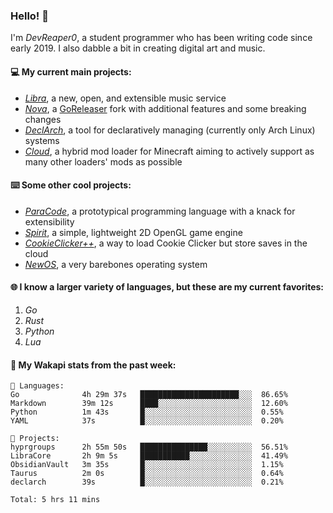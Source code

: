 ### Hello! 👋

I'm _DevReaper0_, a student programmer who has been writing code since early 2019. I also dabble a bit in creating digital art and music.

#### 💻 My current main projects:

-   _[Libra](https://github.com/LibraMusic)_, a new, open, and extensible music service
-   _[Nova](https://github.com/LibraMusic/Nova)_, a [GoReleaser](https://github.com/goreleaser/goreleaser) fork with additional features and some breaking changes
-   _[DeclArch](https://github.com/DevReaper0/declarch)_, a tool for declaratively managing (currently only Arch Linux) systems
-   _[Cloud](https://github.com/CloudLoaderMC/CloudLoader)_, a hybrid mod loader for Minecraft aiming to actively support as many other loaders' mods as possible

#### ⌨️ Some other cool projects:

-   _[ParaCode](https://github.com/ParaCodeLang/ParaCode)_, a prototypical programming language with a knack for extensibility
-   _[Spirit](https://gitlab.com/DevReaper0/SpiritEngine)_, a simple, lightweight 2D OpenGL game engine
-   _[CookieClicker++](https://github.com/DevReaper0/CookieClickerPlusPlus)_, a way to load Cookie Clicker but store saves in the cloud
-   _[NewOS](https://github.com/DevReaper0/NewOS)_, a very barebones operating system

#### 🌐 I know a larger variety of languages, but these are my current favorites:

1. _Go_
2. _Rust_
3. _Python_
4. _Lua_

#### 📡 My Wakapi stats from the past week:

```text
💾 Languages:
Go              4h 29m 37s   ██████████████████████░░░  86.65%
Markdown        39m 12s      ████░░░░░░░░░░░░░░░░░░░░░  12.60%
Python          1m 43s       █░░░░░░░░░░░░░░░░░░░░░░░░  0.55%
YAML            37s          █░░░░░░░░░░░░░░░░░░░░░░░░  0.20%

💼 Projects:
hyprgroups      2h 55m 50s   ███████████████░░░░░░░░░░  56.51%
LibraCore       2h 9m 5s     ███████████░░░░░░░░░░░░░░  41.49%
ObsidianVault   3m 35s       █░░░░░░░░░░░░░░░░░░░░░░░░  1.15%
Taurus          2m 0s        █░░░░░░░░░░░░░░░░░░░░░░░░  0.64%
declarch        39s          █░░░░░░░░░░░░░░░░░░░░░░░░  0.21%

Total: 5 hrs 11 mins
```
